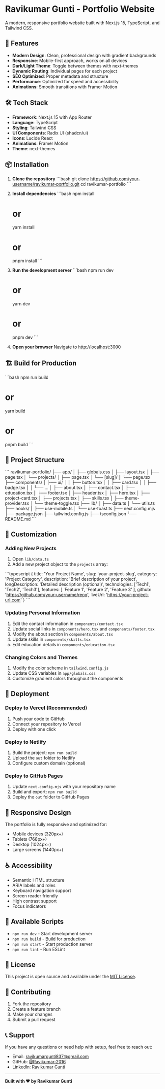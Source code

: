 # Ravikumar Gunti - Portfolio Website

A modern, responsive portfolio website built with Next.js 15, TypeScript, and Tailwind CSS.

## 🚀 Features

- **Modern Design**: Clean, professional design with gradient backgrounds
- **Responsive**: Mobile-first approach, works on all devices
- **Dark/Light Theme**: Toggle between themes with next-themes
- **Dynamic Routing**: Individual pages for each project
- **SEO Optimized**: Proper metadata and structure
- **Performance**: Optimized for speed and accessibility
- **Animations**: Smooth transitions with Framer Motion

## 🛠️ Tech Stack

- **Framework**: Next.js 15 with App Router
- **Language**: TypeScript
- **Styling**: Tailwind CSS
- **UI Components**: Radix UI (shadcn/ui)
- **Icons**: Lucide React
- **Animations**: Framer Motion
- **Theme**: next-themes

## 📦 Installation

1. **Clone the repository**
   \`\`\`bash
   git clone https://github.com/your-username/ravikumar-portfolio.git
   cd ravikumar-portfolio
   \`\`\`

2. **Install dependencies**
   \`\`\`bash
   npm install
   # or
   yarn install
   # or
   pnpm install
   \`\`\`

3. **Run the development server**
   \`\`\`bash
   npm run dev
   # or
   yarn dev
   # or
   pnpm dev
   \`\`\`

4. **Open your browser**
   Navigate to [http://localhost:3000](http://localhost:3000)

## 🏗️ Build for Production

\`\`\`bash
npm run build
# or
yarn build
# or
pnpm build
\`\`\`

## 📁 Project Structure

\`\`\`
ravikumar-portfolio/
├── app/
│   ├── globals.css
│   ├── layout.tsx
│   ├── page.tsx
│   └── projects/
│       ├── page.tsx
│       └── [slug]/
│           └── page.tsx
├── components/
│   ├── ui/
│   │   ├── button.tsx
│   │   ├── card.tsx
│   │   ├── badge.tsx
│   │   └── ...
│   ├── about.tsx
│   ├── contact.tsx
│   ├── education.tsx
│   ├── footer.tsx
│   ├── header.tsx
│   ├── hero.tsx
│   ├── project-card.tsx
│   ├── projects.tsx
│   ├── skills.tsx
│   ├── theme-provider.tsx
│   └── theme-toggle.tsx
├── lib/
│   ├── data.ts
│   └── utils.ts
├── hooks/
│   ├── use-mobile.ts
│   └── use-toast.ts
├── next.config.mjs
├── package.json
├── tailwind.config.js
├── tsconfig.json
└── README.md
\`\`\`

## 🎨 Customization

### Adding New Projects

1. Open `lib/data.ts`
2. Add a new project object to the `projects` array:

\`\`\`typescript
{
  title: 'Your Project Name',
  slug: 'your-project-slug',
  category: 'Project Category',
  description: 'Brief description of your project',
  longDescription: 'Detailed description (optional)',
  technologies: ['Tech1', 'Tech2', 'Tech3'],
  features: [
    'Feature 1',
    'Feature 2',
    'Feature 3'
  ],
  github: 'https://github.com/your-username/repo',
  liveUrl: 'https://your-project-url.com'
}
\`\`\`

### Updating Personal Information

1. Edit the contact information in `components/contact.tsx`
2. Update social links in `components/hero.tsx` and `components/footer.tsx`
3. Modify the about section in `components/about.tsx`
4. Update skills in `components/skills.tsx`
5. Edit education details in `components/education.tsx`

### Changing Colors and Themes

1. Modify the color scheme in `tailwind.config.js`
2. Update CSS variables in `app/globals.css`
3. Customize gradient colors throughout the components

## 🚀 Deployment

### Deploy to Vercel (Recommended)

1. Push your code to GitHub
2. Connect your repository to Vercel
3. Deploy with one click

### Deploy to Netlify

1. Build the project: `npm run build`
2. Upload the `out` folder to Netlify
3. Configure custom domain (optional)

### Deploy to GitHub Pages

1. Update `next.config.mjs` with your repository name
2. Build and export: `npm run build`
3. Deploy the `out` folder to GitHub Pages

## 📱 Responsive Design

The portfolio is fully responsive and optimized for:
- Mobile devices (320px+)
- Tablets (768px+)
- Desktop (1024px+)
- Large screens (1440px+)

## ♿ Accessibility

- Semantic HTML structure
- ARIA labels and roles
- Keyboard navigation support
- Screen reader friendly
- High contrast support
- Focus indicators

## 🔧 Available Scripts

- `npm run dev` - Start development server
- `npm run build` - Build for production
- `npm run start` - Start production server
- `npm run lint` - Run ESLint

## 📄 License

This project is open source and available under the [MIT License](LICENSE).

## 🤝 Contributing

1. Fork the repository
2. Create a feature branch
3. Make your changes
4. Submit a pull request

## 📞 Support

If you have any questions or need help with setup, feel free to reach out:

- Email: ravikumargunti837@gmail.com
- GitHub: [@Ravikumar-2016](https://github.com/Ravikumar-2016)
- LinkedIn: [Ravikumar Gunti](https://www.linkedin.com/in/ravikumar-gunti-8b360a2a8/)

---

**Built with ❤️ by Ravikumar Gunti**
